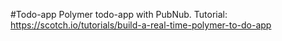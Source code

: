 #Todo-app
Polymer todo-app with PubNub.  Tutorial: https://scotch.io/tutorials/build-a-real-time-polymer-to-do-app

